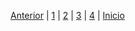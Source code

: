 [Anterior](impactoAmbiental2.md) | [1](aplicacionesIA2.md) | [2](impactoSector2.md) | [3](impactoAmbiental2.md) | [4](minimizar2.md)  | [Inicio](/README.md)
